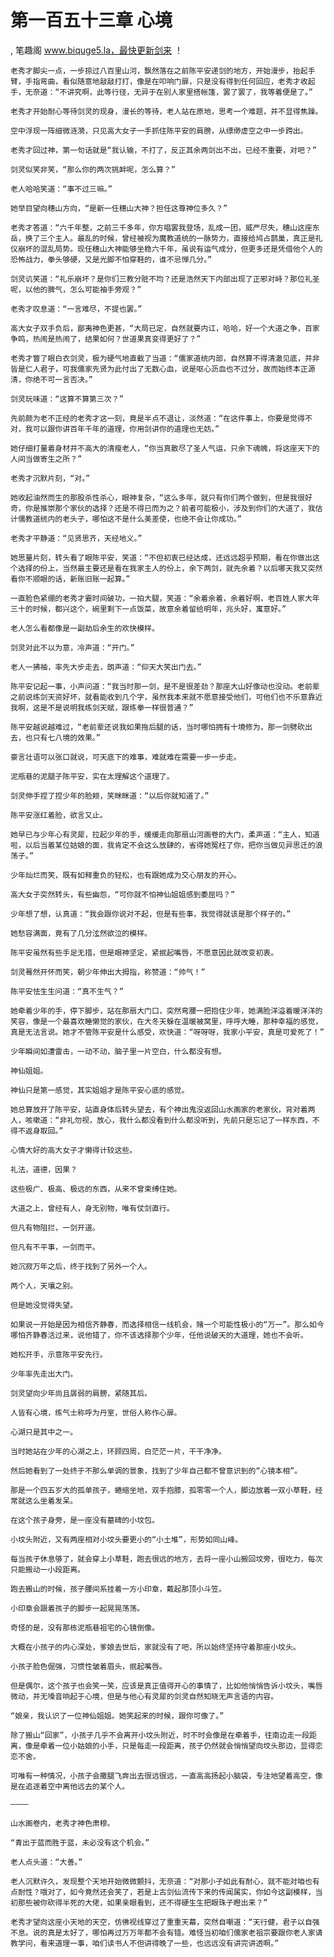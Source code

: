 # 第一百五十三章 心境
, 笔趣阁 www.biquge5.la，最快更新剑来 ！

    老秀才脚尖一点，一步掠过八百里山河，飘然落在之前陈平安递剑的地方，开始漫步，抬起手臂，手指弯曲，看似随意地敲敲打打，像是在叩响门扉，只是没有得到任何回应，老秀才收起手，无奈道：“不讲究啊，此等行径，无异于在别人家里搭帐篷，罢了罢了，我等着便是了。”

    老秀才开始耐心等待剑灵的现身，漫长的等待，老人站在原地，思考一个难题，并不显得焦躁。

    空中浮现一阵细微涟漪，只见高大女子一手抓住陈平安的肩膀，从缥缈虚空之中一步跨出。

    老秀才回过神，第一句话就是“我认输，不打了，反正其余两剑出不出，已经不重要，对吧？”

    剑灵似笑非笑，“那么你的两次挑衅呢，怎么算？”

    老人哈哈笑道：“事不过三嘛。”

    她举目望向穗山方向，“是新一任穗山大神？担任这尊神位多久？”

    老秀才答道：“六千年整，之前三千多年，你方唱罢我登场，乱成一团，威严尽失，穗山这座东岳，换了三个主人。最乱的时候，曾经被视为魔教道统的一脉势力，直接给鸠占鹊巢，真正是礼仪崩坏的混乱局势。现任穗山大神能够坐稳六千年，虽说有运气成分，但更多还是凭借他个人的恐怖战力，拳头够硬，又是光脚不怕穿鞋的，谁不忌惮几分。”

    剑灵讥笑道：“礼乐崩坏？是你们三教分赃不均？还是浩然天下内部出现了正邪对峙？那位礼圣呢，以他的脾气，怎么可能袖手旁观？”

    老秀才叹息道：“一言难尽，不提也罢。”

    高大女子双手负后，鄙夷神色更甚，“大局已定，自然就要内讧，哈哈，好一个大道之争，百家争鸣，热闹是热闹了，结果如何？世道果真变得更好了？”

    老秀才瞥了眼白衣剑灵，极为硬气地直截了当道：“儒家道统内部，自然算不得清澈见底，并非皆是仁人君子，可我儒家先贤为此付出了无数心血，说是呕心沥血也不过分，故而始终本正源清，你绝不可一言否决。”

    剑灵玩味道：“这算不算第三次？”

    先前颇为老不正经的老秀才这一刻，竟是半点不退让，淡然道：“在这件事上，你要是觉得不对，我可以跟你讲百年千年的道理，你用剑讲你的道理也无妨。”

    她仔细打量着身材并不高大的清瘦老人，“你当真散尽了圣人气运，只余下魂魄，将这座天下的人间当做寄生之所？”

    老秀才沉默片刻，“对。”

    她收起油然而生的那股杀性杀心，眼神复杂，“这么多年，就只有你们两个做到，但是我很好奇，你是推崇那个家伙的选择？还是不得已而为之？前者可能极小，涉及到你们的大道了，我估计儒教道统内的老头子，哪怕这不是什么美差使，也绝不会让你成功。”

    老秀才平静道：“见贤思齐，天经地义。”

    她思量片刻，转头看了眼陈平安，笑道：“不但初衷已经达成，还远远超乎预期，看在你做出这个选择的份上，当然最主要还是看在我家主人的份上，余下两剑，就先余着？以后哪天我又突然看你不顺眼的话，新账旧账一起算。”

    一直脸色紧绷的老秀才霎时间破功，一拍大腿，笑道：“余着余着，余着好啊，老百姓人家大年三十的时候，都兴这个，碗里剩下一点饭菜，故意余着留给明年，兆头好，寓意好。”

    老人怎么看都像是一副劫后余生的欢快模样。

    剑灵对此不以为意，冷声道：“开门。”

    老人一拂袖，率先大步走去，朗声道：“仰天大笑出门去。”

    陈平安记起一事，小声问道：“我当时那一剑，是不是很差劲？那座大山好像动也没动。老前辈之前说练剑天资好坏，就看能收到几个字，虽然我本来就不愿意接受他们，可他们也不乐意靠近我啊，这是不是说明我练剑天赋，跟练拳一样很普通？”

    陈平安越说越难过，“老前辈还说我如果拖后腿的话，当时哪怕拥有十境修为，那一剑劈砍出去，也只有七八境的效果。”

    豪言壮语可以张口就说，可天底下的难事，难就难在需要一步一步走。

    泥瓶巷的泥腿子陈平安，实在太理解这个道理了。

    剑灵伸手捏了捏少年的脸颊，笑眯眯道：“以后你就知道了。”

    陈平安涨红着脸，欲言又止。

    她早已与少年心有灵犀，拉起少年的手，缓缓走向那扇山河画卷的大门，柔声道：“主人，知道啦，以后当着某位姑娘的面，我肯定不会这么放肆的，省得她冤枉了你，把你当做见异思迁的浪荡子。”

    少年灿烂而笑，既有如释重负的轻松，也有跟她成为交心朋友的开心。

    高大女子突然转头，有些幽怨，“可你就不怕神仙姐姐感到委屈吗？”

    少年想了想，认真道：“我会跟你说对不起，但是有些事，我觉得就该是那个样子的。”

    她愁容满面，竟有了几分泫然欲泣的模样。

    陈平安虽然有些手足无措，但是眼神坚定，紧抿起嘴唇，不愿意因此就改变初衷。

    剑灵蓦然开怀而笑，朝少年伸出大拇指，称赞道：“帅气！”

    陈平安怯生生问道：“真不生气？”

    她牵着少年的手，停下脚步，站在那扇大门口，突然弯腰一把抱住少年，她满脸洋溢着暖洋洋的笑容，像是一个最喜欢睡懒觉的家伙，在大冬天躲在温暖被窝里，呼呼大睡，那种幸福的感觉，真是无法言说。她才不管陈平安是什么感受，欢快道：“呀呀呀，我家小平安，真是可爱死了！”

    少年瞬间如遭雷击，一动不动，脑子里一片空白，什么都没有想。

    神仙姐姐。

    神仙只是第一感觉，其实姐姐才是陈平安心底的感觉。

    她总算放开了陈平安，站直身体后转头望去，有个神出鬼没返回山水画家的老家伙，背对着两人，咳嗽道：“非礼勿视，放心，我什么都没看到什么都没听到，先前只是忘记了一样东西，不得不返身取回。”

    心情大好的高大女子才懒得计较这些。

    礼法，道德，因果？

    这些极广、极高、极远的东西，从来不曾束缚住她。

    大道之上，曾经有人，身无别物，唯有仗剑直行。

    但凡有物阻拦，一剑开道。

    但凡有不平事，一剑而平。

    她沉寂万年之后，终于找到了另外一个人。

    两个人，天壤之别。

    但是她没觉得失望。

    如果说一开始是因为相信齐静春，而选择相信一线机会，赌一个可能性极小的“万一”。那么如今哪怕齐静春活过来，说他错了，你不该选择那个少年，任他说破天的大道理，她也不会听。

    她松开手，示意陈平安先行。

    少年率先走出大门。

    剑灵望向少年尚且孱弱的肩膀，紧随其后。

    人皆有心境，练气士称呼为丹室，世俗人称作心扉。

    心湖只是其中之一。

    当时她站在少年的心湖之上，环顾四周，白茫茫一片，干干净净。

    然后她看到了一处终于不那么单调的景象，找到了少年自己都不曾意识到的“心镜本相”。

    那是一个四五岁大的孤单孩子，蜷缩坐地，双手抱膝，孤零零一个人，脚边放着一双小草鞋，经常就这么坐着发呆。

    在这个孩子身旁，是一座没有墓碑的小坟包。

    小坟头附近，又有两座相对小坟头要更小的“小土堆”，形势如同山峰。

    每当孩子休息够了，就会穿上小草鞋，跑去很远的地方，去将一座小山搬回坟旁，很吃力，每次只能搬动一小段距离。

    跑去搬山的时候，孩子腰间系挂着一方小印章，戴起那顶小斗笠。

    小印章会跟着孩子的脚步一起晃晃荡荡。

    奇怪的是，没有那栋泥瓶巷祖宅的心镜倒像。

    大概在小孩子的内心深处，爹娘去世后，家就没有了吧，所以始终坚持守着那座小坟头。

    小孩子脸色倔强，习惯性皱着眉头，抿起嘴唇。

    但是偶尔，这个孩子也会笑一笑，应该是真正值得开心的事情了，比如他悄悄告诉小坟头，嘴唇微动，并无嗓音响起于心境，但是与他心有灵犀的剑灵自然知晓无声言语的内容。

    “娘亲，我认识了一位神仙姐姐。她笑起来的时候，跟你可像了。”

    除了搬山“回家”，小孩子几乎不会离开小坟头附近，时不时会像是在牵着手，往南边走一段距离，像是牵着一位小姑娘的小手，只是每走一段距离，孩子仍然就会悄悄望向坟头那边，显得恋恋不舍。

    可唯有一种情况，小孩子会撒腿飞奔出去很远很远，一直高高扬起小脑袋，专注地望着高空，像是在追逐着空中离他远去的某个人。

    ————

    山水画卷内，老秀才神色肃穆。

    “青出于蓝而胜于蓝，未必没有这个机会。”

    老人点头道：“大善。”

    老人沉默许久，发现整个天地开始微微颤抖，无奈道：“对那小子如此有耐心，就不能对咱也有点耐性？哦对了，如今竟然还会笑了，若是上古剑仙流传下来的传闻属实，你如今这副模样，当初那些被你砍得半死的大佬，如果亲眼看到，还不得硬生生把眼珠子瞪出来？”

    老秀才望向这座小天地的天空，仿佛视线穿过了重重天幕，突然自嘲道：“天行健，君子以自强不息。说的真是太好了，哪怕再过万万年都不会有错。难怪当初咱们儒家老祖宗要跟你老人家请教学问，看来道理一事，咱们读书人不但讲得晚了一些，也远远没有讲完讲透啊。”